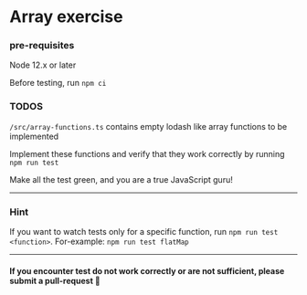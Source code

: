 # Array exercise
### pre-requisites
Node 12.x or later

Before testing, run `npm ci`

### TODOS
`/src/array-functions.ts` contains empty lodash like array functions to be implemented

Implement these functions and verify that they work correctly by running `npm run test`

Make all the test green, and you are a true JavaScript guru!

--------

### Hint

If you want to watch tests only for a specific function, run `npm run test <function>`. For-example: `npm run test flatMap`

--------

#### If you encounter test do not work correctly or are not sufficient, please submit a pull-request 🙏